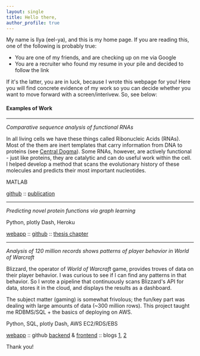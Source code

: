 ```yaml
---
layout: single 
title: Hello there,
author_profile: true
---
```

My name is Ilya (eel-ya), and this is my home page. If you are reading this, one of the following is probably true:

* You are one of my friends, and are checking up on me via Google
* You are a recruiter who found my resume in your pile and decided to follow the link

If it's the latter, you are in luck, because I wrote this webpage for you! Here you 
will find concrete evidence of my work so you can
decide whether you want to move forward with a screen/interivew. So, see below:


#### Examples of Work
----
_Comparative sequence analysis of functional RNAs_

In all living cells we have these things called Ribonucleic Acids (RNAs). Most of the them are
inert templates that carry information from DNA to proteins (see [Central Dogma](wikipedia.com)).
Some RNAs, however, are actively functional - just like proteins, they are catalytic and
can do useful work within the cell. I helped develop a method that scans the evolutionary
history of these molecules and predicts their most important nucleotides.

MATLAB

[github](google.com) ::
[publication](google.com)

----
_Predicting novel protein functions via graph learning_

Python, plotly Dash, Heroku

[webapp](google.com) ::
[github](google.com) ::
[thesis chapter](google.com)

----
_Analysis of 120 million records shows patterns of player behavior in World of Warcraft_

Blizzard, the operator of _World of Warcraft_ game,
provides troves of data on their player behavior. I was curious to see if I can find any
patterns in that behavior. So I wrote a pipeline that continuously scans Blizzard's API for data, stores it in the cloud, and
displays the results as a dashboard.

The subject matter (gaming) is somewhat frivolous; the fun/key part was dealing
with large amounts of data (~300 million rows). This project taught me RDBMS/SQL + the basics of deploying on AWS.

Python, SQL, plotly Dash, AWS EC2/RDS/EBS

[webapp](google.com) :: github [backend](google.com) & [frontend](google.com) :: blogs [1](google.com), [2](www)


Thank you!
